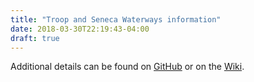 ```yaml
---
title: "Troop and Seneca Waterways information"
date: 2018-03-30T22:19:43-04:00
draft: true
---
```


Additional details can be found on [GitHub](https://github.com/Khan/KaTeX) or on the [Wiki](http://tiddlywiki.com/plugins/tiddlywiki/katex/).
<!--more-->
